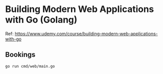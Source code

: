 # Building Modern Web Applications with Go (Golang)

Ref: https://www.udemy.com/course/building-modern-web-applications-with-go

## Bookings

```sh
go run cmd/web/main.go
```
